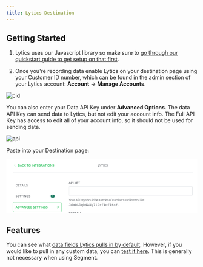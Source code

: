 ```yaml
---
title: Lytics Destination
---
```

## Getting Started

1. Lytics uses our Javascript library so make sure to [go through our quickstart guide to get setup on that first](/docs/connections/sources/catalog/libraries/website/javascript/quickstart/).

2) Once you're recording data enable Lytics on your destination page using your Customer ID number, which can be found in the admin section of your Lytics account: **Account** -> **Manage Accounts**.

![cid](https://lyticspublic.s3.amazonaws.com/images/Segment.io/segment_cid.png)

You can also enter your Data API Key under **Advanced Options**.  The data API Key can send data to Lytics, but not edit your account info.  The Full API Key has access to edit all of your account info, so it should not be used for sending data.

![api](https://lyticspublic.s3.amazonaws.com/images/Segment.io/segment_api.png)

Paste into your Destination page:

![key](images/lyticsapikey.png)

## Features

You can see what [data fields Lytics pulls in by default](https://admin.lytics.io/#/documentation/jstag).  However, if you would like to pull in any custom data, you can [test it here](http://lytics.github.io/jstag/out/analyticsjs/).  This is generally not necessary when using Segment.

